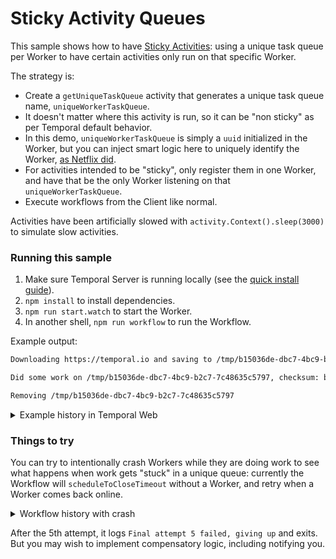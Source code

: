 # Sticky Activity Queues

This sample shows how to have [Sticky Activities](https://docs.temporal.io/typescript/workers#example-sticky-activities): using a unique task queue per Worker to have certain activities only run on that specific Worker.

The strategy is:

- Create a `getUniqueTaskQueue` activity that generates a unique task queue name, `uniqueWorkerTaskQueue`.
- It doesn't matter where this activity is run, so it can be "non sticky" as per Temporal default behavior.
- In this demo, `uniqueWorkerTaskQueue` is simply a `uuid` initialized in the Worker, but you can inject smart logic here to uniquely identify the Worker, [as Netflix did](https://community.temporal.io/t/using-dynamic-task-queues-for-traffic-routing/3045).
- For activities intended to be "sticky", only register them in one Worker, and have that be the only Worker listening on that `uniqueWorkerTaskQueue`.
- Execute workflows from the Client like normal.

Activities have been artificially slowed with `activity.Context().sleep(3000)` to simulate slow activities.

### Running this sample

1. Make sure Temporal Server is running locally (see the [quick install guide](https://docs.temporal.io/server/quick-install/)).
1. `npm install` to install dependencies.
1. `npm run start.watch` to start the Worker.
1. In another shell, `npm run workflow` to run the Workflow.

Example output:

```bash
Downloading https://temporal.io and saving to /tmp/b15036de-dbc7-4bc9-b2c7-7c48635c5797

Did some work on /tmp/b15036de-dbc7-4bc9-b2c7-7c48635c5797, checksum: b3fc767460efa514753a75e6f3d7af97

Removing /tmp/b15036de-dbc7-4bc9-b2c7-7c48635c5797
```

<details>
<summary>Example history in Temporal Web</summary>

![image](https://user-images.githubusercontent.com/6764957/137707555-967503fd-d0d5-4b57-a04e-48d297ab7dfb.png)

</details>

### Things to try

You can try to intentionally crash Workers while they are doing work to see what happens when work gets "stuck" in a unique queue: currently the Workflow will `scheduleToCloseTimeout` without a Worker, and retry when a Worker comes back online.

<details>
<summary>Workflow history with crash</summary>

![image](https://user-images.githubusercontent.com/6764957/137708492-41611a1f-3093-4221-800c-017c0a9d88b2.png)

</details>

After the 5th attempt, it logs `Final attempt 5 failed, giving up` and exits. But you may wish to implement compensatory logic, including notifying you.
